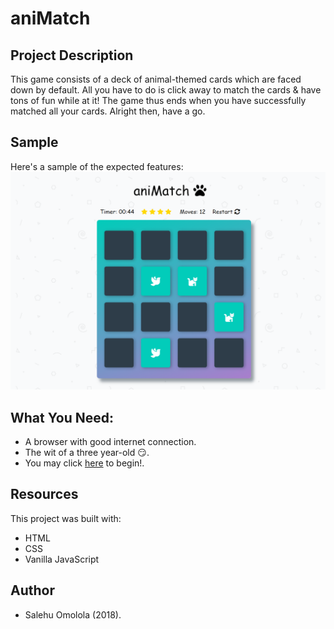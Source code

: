 # aniMatch

## Project Description
This game consists of a deck of animal-themed cards which are faced down by default.
All you have to do is click away to match the cards & have tons of fun  while at it!
The game thus ends when you have successfully matched all your cards.
Alright then, have a go.

## Sample
Here's a sample of the expected features:
![Project Sample](img/aniMatch.png)


## What You Need:
- A browser with good internet connection.
- The wit of a three year-old :smirk:.
- You may click [here](https://lorlah.github.io/aniMatch/) to begin!.

## Resources

This project was built with:
- HTML
- CSS
- Vanilla JavaScript

## Author 
- Salehu Omolola (2018).
